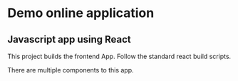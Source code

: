 # Demo online application
## Javascript app using React

This project builds the frontend App.  Follow the standard react build scripts.

There are multiple components to this app.



